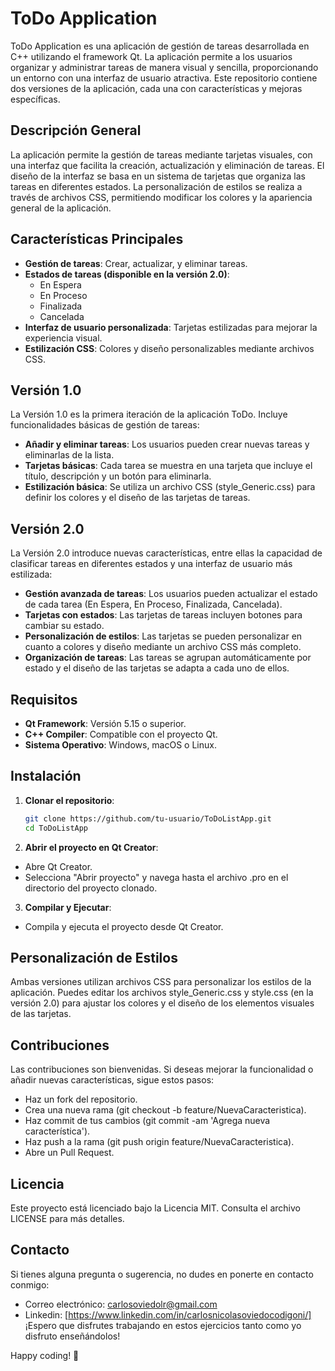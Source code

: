 # ToDo Application

ToDo Application es una aplicación de gestión de tareas desarrollada en C++ utilizando el framework Qt. La aplicación permite a los usuarios organizar y administrar tareas de manera visual y sencilla, proporcionando un entorno con una interfaz de usuario atractiva. Este repositorio contiene dos versiones de la aplicación, cada una con características y mejoras específicas.

## Descripción General
La aplicación permite la gestión de tareas mediante tarjetas visuales, con una interfaz que facilita la creación, actualización y eliminación de tareas. El diseño de la interfaz se basa en un sistema de tarjetas que organiza las tareas en diferentes estados. La personalización de estilos se realiza a través de archivos CSS, permitiendo modificar los colores y la apariencia general de la aplicación.

## Características Principales

- **Gestión de tareas**: Crear, actualizar, y eliminar tareas.
- **Estados de tareas (disponible en la versión 2.0)**:
  - En Espera
  - En Proceso
  - Finalizada
  - Cancelada
- **Interfaz de usuario personalizada**: Tarjetas estilizadas para mejorar la experiencia visual.
- **Estilización CSS**: Colores y diseño personalizables mediante archivos CSS.

## Versión 1.0
La Versión 1.0 es la primera iteración de la aplicación ToDo. Incluye funcionalidades básicas de gestión de tareas:
- **Añadir y eliminar tareas**: Los usuarios pueden crear nuevas tareas y eliminarlas de la lista.
- **Tarjetas básicas**: Cada tarea se muestra en una tarjeta que incluye el título, descripción y un botón para eliminarla.
- **Estilización básica**: Se utiliza un archivo CSS (style_Generic.css) para definir los colores y el diseño de las tarjetas de tareas.
## Versión 2.0

La Versión 2.0 introduce nuevas características, entre ellas la capacidad de clasificar tareas en diferentes estados y una interfaz de usuario más estilizada:
- **Gestión avanzada de tareas**: Los usuarios pueden actualizar el estado de cada tarea (En Espera, En Proceso, Finalizada, Cancelada).
- **Tarjetas con estados**: Las tarjetas de tareas incluyen botones para cambiar su estado.
- **Personalización de estilos**: Las tarjetas se pueden personalizar en cuanto a colores y diseño mediante un archivo CSS más completo.
- **Organización de tareas**: Las tareas se agrupan automáticamente por estado y el diseño de las tarjetas se adapta a cada uno de ellos.
## Requisitos

- **Qt Framework**: Versión 5.15 o superior.
- **C++ Compiler**: Compatible con el proyecto Qt.
- **Sistema Operativo**: Windows, macOS o Linux.

## Instalación

1. **Clonar el repositorio**:
   ```bash
   git clone https://github.com/tu-usuario/ToDoListApp.git
   cd ToDoListApp
2. **Abrir el proyecto en Qt Creator**:
- Abre Qt Creator.
- Selecciona "Abrir proyecto" y navega hasta el archivo .pro en el directorio del proyecto clonado.
3. **Compilar y Ejecutar**:
- Compila y ejecuta el proyecto desde Qt Creator.

## Personalización de Estilos
Ambas versiones utilizan archivos CSS para personalizar los estilos de la aplicación. Puedes editar los archivos style_Generic.css y style.css (en la versión 2.0) para ajustar los colores y el diseño de los elementos visuales de las tarjetas.

## Contribuciones
Las contribuciones son bienvenidas. Si deseas mejorar la funcionalidad o añadir nuevas características, sigue estos pasos:
- Haz un fork del repositorio.
- Crea una nueva rama (git checkout -b feature/NuevaCaracteristica).
- Haz commit de tus cambios (git commit -am 'Agrega nueva característica').
- Haz push a la rama (git push origin feature/NuevaCaracteristica).
- Abre un Pull Request.

## Licencia
Este proyecto está licenciado bajo la Licencia MIT. Consulta el archivo LICENSE para más detalles.

## Contacto
Si tienes alguna pregunta o sugerencia, no dudes en ponerte en contacto conmigo:
- Correo electrónico: carlosoviedolr@gmail.com
- Linkedin: [https://www.linkedin.com/in/carlosnicolasoviedocodigoni/]
¡Espero que disfrutes trabajando en estos ejercicios tanto como yo disfruto enseñándolos!

Happy coding! 🚀

